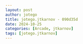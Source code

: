 ```yaml
---
layout: post
author: jotego
title: jotego.jtkarnov - 090d35d
date: 2024-10-25
categories: [Arcade, jtkarnov]
tags: [jotego.jtkarnov]
---
```


